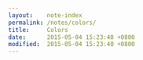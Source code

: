 ```yaml
---
layout:    note-index
permalink: /notes/colors/
title:     Colors
date:      2015-05-04 15:23:40 +0800
modified:  2015-05-04 15:23:40 +0800
---
```

